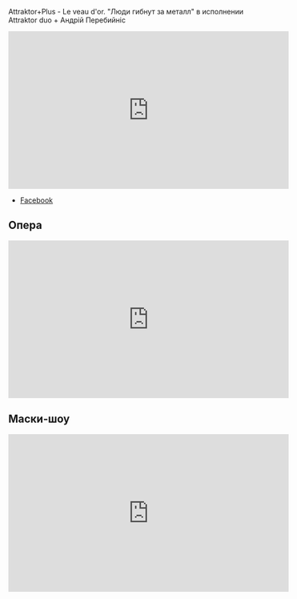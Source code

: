 Attraktor+Plus - Le veau d'or. "Люди гибнут за металл" в исполнении Attraktor duo + Андрій Перебийніс

<iframe width="560" height="315" src="https://www.youtube.com/embed/R6rjWCW2G00?rel=0" frameborder="0" allowfullscreen></iframe>

- [Facebook](https://www.facebook.com/betv.online/videos/1205974812755946/)

## Опера

<iframe width="560" height="315" src="https://www.youtube.com/embed/p5PO3gvskhs?rel=0" frameborder="0" allowfullscreen></iframe>

## Маски-шоу

<iframe width="560" height="315" src="https://www.youtube.com/embed/eGMyxHOVtcY?rel=0" frameborder="0" allowfullscreen></iframe>
